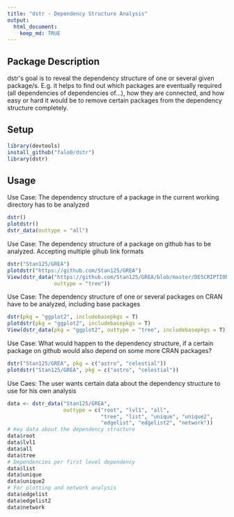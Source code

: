 ```yaml
---
title: "dstr - Dependency Structure Analysis"
output: 
  html_document:
    keep_md: TRUE
---
```




## Package Description

dstr's goal is to reveal the dependency structure of one or several given package/s. E.g. it helps to find out which packages are eventually required (all dependencies of dependencies of...), how they are connected, and how easy or hard it would be to remove certain packages from the dependency structure completely.

## Setup

```r
library(devtools)
install_github("falo0/dstr")
library(dstr)
```
## Usage
Use Case: The dependency structure of a package in the current working directory
has to be analyzed


```r
dstr()
plotdstr()
dstr_data(outtype = "all")
```

Use Case: The dependency structure of a package on github has to be analyzed.
Accepting multiple gihub link formats

```r
dstr("Stan125/GREA")
plotdstr("https://github.com/Stan125/GREA")
View(dstr_data("https://github.com/Stan125/GREA/blob/master/DESCRIPTION",
               outtype = "tree"))
```

Use Case: The dependency structure of one or several packages on CRAN have to
be analyzed, including base packages

```r
dstr(pkg = "ggplot2", includebasepkgs = T)
plotdstr(pkg = "ggplot2", includebasepkgs = T)
View(dstr_data(pkg = "ggplot2", outtype = "tree", includebasepkgs = T))
```

Use Case: What would happen to the dependency structure, if a certain package
on github would also depend on some more CRAN packages?

```r
dstr("Stan125/GREA", pkg = c("astro", "celestial"))
plotdstr("Stan125/GREA", pkg = c("astro", "celestial"))
```

Use Caes: The user wants certain data about the dependency structure to use
for his own analysis

```r
data <- dstr_data("Stan125/GREA",
                  outtype = c("root", "lvl1", "all",
                              "tree", "list", "unique", "unique2",
                              "edgelist", "edgelist2", "network"))
# Key data about the dependency structure
data$root
data$lvl1
data$all
data$tree
# Dependencies per first level dependency
data$list
data$unique
data$unique2
# For plotting and network analysis
data$edgelist
data$edgelist2
data$network
```
